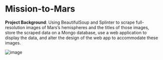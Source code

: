 # Mission-to-Mars

**Project Background**: Using BeautifulSoup and Splinter to scrape full-resolution images of Mars’s hemispheres and the titles of those images, store the scraped data on a Mongo database, use a web application to display the data, and alter the design of the web app to accommodate these images.

![image](https://user-images.githubusercontent.com/100629325/186504723-afaf1761-db58-4ba6-923f-41dd3a70b17c.png)

